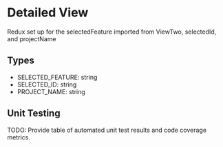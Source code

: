 # Detailed View

Redux set up for the selectedFeature imported from ViewTwo, selectedId, and projectName

## Types

* SELECTED_FEATURE: string
* SELECTED_ID: string
* PROJECT_NAME: string

## Unit Testing

TODO: Provide table of automated unit test results and code coverage metrics.
